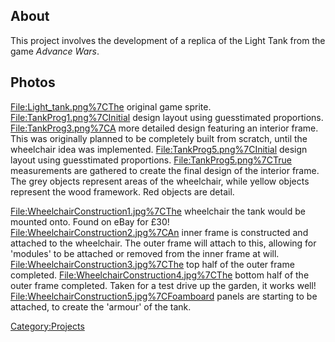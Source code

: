 About
-----

This project involves the development of a replica of the Light Tank
from the game *Advance Wars*.

Photos
------

<File:Light_tank.png%7CThe> original game sprite.
<File:TankProg1.png%7CInitial> design layout using guesstimated
proportions. <File:TankProg3.png%7CA> more detailed design featuring an
interior frame. This was originally planned to be completely built from
scratch, until the wheelchair idea was implemented.
<File:TankProg5.png%7CInitial> design layout using guesstimated
proportions. <File:TankProg5.png%7CTrue> measurements are gathered to
create the final design of the interior frame. The grey objects
represent areas of the wheelchair, while yellow objects represent the
wood framework. Red objects are detail.

<File:WheelchairConstruction1.jpg%7CThe> wheelchair the tank would be
mounted onto. Found on eBay for £30!
<File:WheelchairConstruction2.jpg%7CAn> inner frame is constructed and
attached to the wheelchair. The outer frame will attach to this,
allowing for 'modules' to be attached or removed from the inner frame at
will. <File:WheelchairConstruction3.jpg%7CThe> top half of the outer
frame completed. <File:WheelchairConstruction4.jpg%7CThe> bottom half of
the outer frame completed. Taken for a test drive up the garden, it
works well! <File:WheelchairConstruction5.jpg%7CFoamboard> panels are
starting to be attached, to create the 'armour' of the tank.

[Category:Projects](Category:Projects "wikilink")